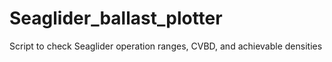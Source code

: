 # Seaglider_ballast_plotter
Script to check Seaglider operation ranges, CVBD, and achievable densities 
